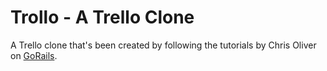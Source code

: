 # Trollo - A Trello Clone

A Trello clone that's been created by following the tutorials by Chris Oliver on [GoRails](https://gorails.com/series/vuejs-trello-clone-in-rails).
